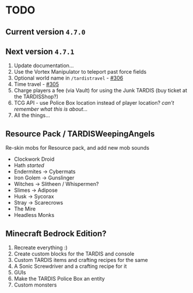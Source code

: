 # TODO

## Current version `4.7.0`

## Next version `4.7.1`

1. Update documentation...
2. Use the Vortex Manipulator to teleport past force fields
3. Optional world name in `/tardistravel` - [#306](https://github.com/eccentricdevotion/TARDIS/issues/306)
4. Time travel - [#305](https://github.com/eccentricdevotion/TARDIS/issues/305)
5. Charge players a fee (via Vault) for using the Junk TARDIS (buy ticket at the TARDISShop?)
6. TCG API - use Police Box location instead of player location? _can't remember what this is about..._
7. All the things...

## Resource Pack / TARDISWeepingAngels

Re-skin mobs for Resource pack, and add new mob sounds

* Clockwork Droid
* Hath _started_
* Endermites -> Cybermats
* Iron Golem -> Gunslinger
* Witches -> Slitheen / Whispermen?
* Slimes -> Adipose
* Husk -> Sycorax
* Stray -> Scarecrows
* The Mire
* Headless Monks

## Minecraft Bedrock Edition?

1. Recreate everything :)
2. Create custom blocks for the TARDIS and console
3. Custom TARDIS items and crafting recipes for the same
4. A Sonic Screwdriver and a crafting recipe for it
5. GUIs
6. Make the TARDIS Police Box an entity
7. Custom monsters
